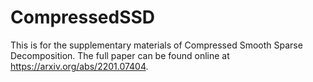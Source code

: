 # CompressedSSD
This is for the supplementary materials of Compressed Smooth Sparse Decomposition. The full paper can be found online at https://arxiv.org/abs/2201.07404.
